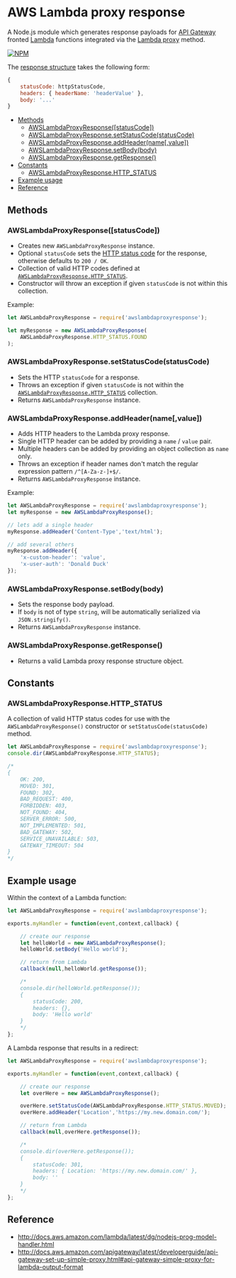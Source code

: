 # AWS Lambda proxy response
A Node.js module which generates response payloads for [API Gateway](https://aws.amazon.com/api-gateway/) fronted [Lambda](https://aws.amazon.com/lambda/) functions integrated via the [Lambda proxy](http://docs.aws.amazon.com/apigateway/latest/developerguide/api-gateway-set-up-simple-proxy.html#api-gateway-proxy-integration-types) method.

[![NPM](https://nodei.co/npm/awslambdaproxyresponse.png?downloads=true)](https://nodei.co/npm/awslambdaproxyresponse/)

The [response structure](http://docs.aws.amazon.com/apigateway/latest/developerguide/api-gateway-set-up-simple-proxy.html#api-gateway-simple-proxy-for-lambda-output-format) takes the following form:
```js
{
	statusCode: httpStatusCode,
	headers: { headerName: 'headerValue' },
	body: '...'
}
```

- [Methods](#methods)
	- [AWSLambdaProxyResponse([statusCode])](#awslambdaproxyresponsestatuscode)
	- [AWSLambdaProxyResponse.setStatusCode(statusCode)](#awslambdaproxyresponsesetstatuscodestatuscode)
	- [AWSLambdaProxyResponse.addHeader(name[,value])](#awslambdaproxyresponseaddheadernamevalue)
	- [AWSLambdaProxyResponse.setBody(body)](#awslambdaproxyresponsesetbodybody)
	- [AWSLambdaProxyResponse.getResponse()](#awslambdaproxyresponsegetresponse)
- [Constants](#constants)
	- [AWSLambdaProxyResponse.HTTP_STATUS](#awslambdaproxyresponsehttp_status)
- [Example usage](#example-usage)
- [Reference](#reference)

## Methods

### AWSLambdaProxyResponse([statusCode])
- Creates new `AWSLambdaProxyResponse` instance.
- Optional `statusCode` sets the [HTTP status code](https://en.wikipedia.org/wiki/List_of_HTTP_status_codes) for the response, otherwise defaults to `200 / OK`.
- Collection of valid HTTP codes defined at [`AWSLambdaProxyResponse.HTTP_STATUS`](#awslambdaproxyresponsehttp_status).
- Constructor will throw an exception if given `statusCode` is not within this collection.

Example:
```js
let AWSLambdaProxyResponse = require('awslambdaproxyresponse');

let myResponse = new AWSLambdaProxyResponse(
	AWSLambdaProxyResponse.HTTP_STATUS.FOUND
);
```

### AWSLambdaProxyResponse.setStatusCode(statusCode)
- Sets the HTTP `statusCode` for a response.
- Throws an exception if given `statusCode` is not within the [`AWSLambdaProxyResponse.HTTP_STATUS`](#awslambdaproxyresponsehttp_status) collection.
- Returns `AWSLambdaProxyResponse` instance.

### AWSLambdaProxyResponse.addHeader(name[,value])
- Adds HTTP headers to the Lambda proxy response.
- Single HTTP header can be added by providing a `name` / `value` pair.
- Multiple headers can be added by providing an object collection as `name` only.
- Throws an exception if header names don't match the regular expression pattern `/^[A-Za-z-]+$/`.
- Returns `AWSLambdaProxyResponse` instance.

Example:
```js
let AWSLambdaProxyResponse = require('awslambdaproxyresponse');
let myResponse = new AWSLambdaProxyResponse();

// lets add a single header
myResponse.addHeader('Content-Type','text/html');

// add several others
myResponse.addHeader({
	'x-custom-header': 'value',
	'x-user-auth': 'Donald Duck'
});
```

### AWSLambdaProxyResponse.setBody(body)
- Sets the response body payload.
- If `body` is not of type `string`, will be automatically serialized via `JSON.stringify()`.
- Returns `AWSLambdaProxyResponse` instance.

### AWSLambdaProxyResponse.getResponse()
- Returns a valid Lambda proxy response structure object.

## Constants

### AWSLambdaProxyResponse.HTTP_STATUS
A collection of valid HTTP status codes for use with the `AWSLambdaProxyResponse()` constructor or `setStatusCode(statusCode)` method.

```js
let AWSLambdaProxyResponse = require('awslambdaproxyresponse');
console.dir(AWSLambdaProxyResponse.HTTP_STATUS);

/*
{
	OK: 200,
	MOVED: 301,
	FOUND: 302,
	BAD_REQUEST: 400,
	FORBIDDEN: 403,
	NOT_FOUND: 404,
	SERVER_ERROR: 500,
	NOT_IMPLEMENTED: 501,
	BAD_GATEWAY: 502,
	SERVICE_UNAVAILABLE: 503,
	GATEWAY_TIMEOUT: 504
}
*/
```

## Example usage
Within the context of a Lambda function:
```js
let AWSLambdaProxyResponse = require('awslambdaproxyresponse');

exports.myHandler = function(event,context,callback) {

	// create our response
	let helloWorld = new AWSLambdaProxyResponse();
	helloWorld.setBody('Hello world');

	// return from Lambda
	callback(null,helloWorld.getResponse());

	/*
	console.dir(helloWorld.getResponse());
	{
		statusCode: 200,
		headers: {},
		body: 'Hello world'
	}
	*/
};
```

A Lambda response that results in a redirect:
```js
let AWSLambdaProxyResponse = require('awslambdaproxyresponse');

exports.myHandler = function(event,context,callback) {

	// create our response
	let overHere = new AWSLambdaProxyResponse();

	overHere.setStatusCode(AWSLambdaProxyResponse.HTTP_STATUS.MOVED);
	overHere.addHeader('Location','https://my.new.domain.com/');

	// return from Lambda
	callback(null,overHere.getResponse());

	/*
	console.dir(overHere.getResponse());
	{
		statusCode: 301,
		headers: { Location: 'https://my.new.domain.com/' },
		body: ''
	}
	*/
};
```

## Reference
- http://docs.aws.amazon.com/lambda/latest/dg/nodejs-prog-model-handler.html
- http://docs.aws.amazon.com/apigateway/latest/developerguide/api-gateway-set-up-simple-proxy.html#api-gateway-simple-proxy-for-lambda-output-format
